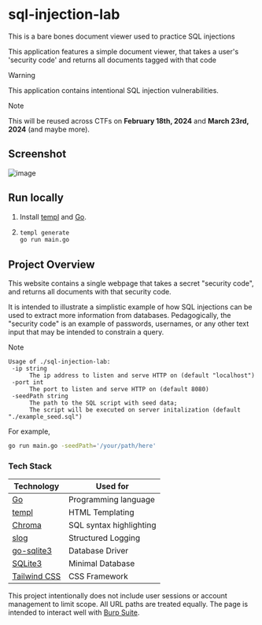 # sql-injection-lab
This is a bare bones document viewer used to practice SQL injections

This application features a simple document viewer, that takes a user's 'security code'
and returns all documents tagged with that code

> [!WARNING]  
> This application contains intentional SQL injection vulnerabilities.

> [!NOTE]  
> This will be reused across CTFs on **February 18th, 2024** and **March 23rd, 2024** (and maybe more).

## Screenshot

![image](https://github.com/nkcyber/sql-injection-lab/assets/46602241/444ad589-380a-456c-ab53-2292aa8a1287)


## Run locally

1. Install [templ](https://templ.guide/quick-start/installation) and [Go](https://go.dev/doc/install).
2. ```bash
   templ generate 
   go run main.go 
   ```

## Project Overview

This website contains a single webpage that takes a secret "security code", and returns all documents with that security code.

It is intended to illustrate a simplistic example of how SQL injections can be used to extract more information from databases. 
Pedagogically, the "security code" is an example of passwords, usernames, or any other text input that may be intended to constrain a query.

> [!NOTE]  
> ```
> Usage of ./sql-injection-lab:
>  -ip string
>    	The ip address to listen and serve HTTP on (default "localhost")
>  -port int
>    	The port to listen and serve HTTP on (default 8080)
>  -seedPath string
>    	The path to the SQL script with seed data;
>    	The script will be executed on server initalization (default "./example_seed.sql")
> ```
> For example,
> ```bash
> go run main.go -seedPath='/your/path/here'
> ```


### Tech Stack

| Technology                                        | Used for                |
|---------------------------------------------------|-------------------------|
| [Go](https://go.dev/)                             | Programming language    |
| [templ](https://github.com/a-h/templ)             | HTML Templating         |
| [Chroma](https://github.com/alecthomas/chroma)    | SQL syntax highlighting |
| [slog](https://golang.org/x/exp/slog)             | Structured Logging      |
| [go-sqlite3](https://github.com/mattn/go-sqlite3) | Database Driver         |
| [SQLite3](https://www.sqlite.org/index.html)      | Minimal Database        |
| [Tailwind CSS](https://tailwindcss.com/)          | CSS Framework           |

This project intentionally does not include user sessions or account management to limit scope. All URL paths are treated equally. The page is intended to interact well with [Burp Suite](https://en.wikipedia.org/wiki/Burp_Suite).
